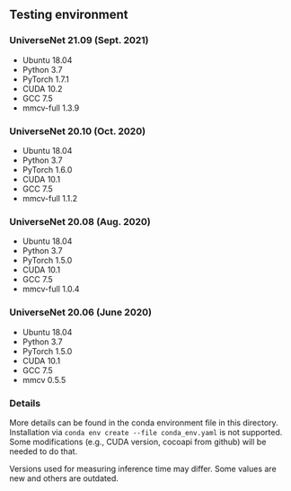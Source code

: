 ## Testing environment

### UniverseNet 21.09 (Sept. 2021)

- Ubuntu 18.04
- Python 3.7
- PyTorch 1.7.1
- CUDA 10.2
- GCC 7.5
- mmcv-full 1.3.9

### UniverseNet 20.10 (Oct. 2020)

- Ubuntu 18.04
- Python 3.7
- PyTorch 1.6.0
- CUDA 10.1
- GCC 7.5
- mmcv-full 1.1.2

### UniverseNet 20.08 (Aug. 2020)

- Ubuntu 18.04
- Python 3.7
- PyTorch 1.5.0
- CUDA 10.1
- GCC 7.5
- mmcv-full 1.0.4

### UniverseNet 20.06 (June 2020)

- Ubuntu 18.04
- Python 3.7
- PyTorch 1.5.0
- CUDA 10.1
- GCC 7.5
- mmcv 0.5.5

### Details

More details can be found in the conda environment file in this directory.
Installation via `conda env create --file conda_env.yaml` is not supported.
Some modifications (e.g., CUDA version, cocoapi from github) will be needed to do that.

Versions used for measuring inference time may differ.
Some values are new and others are outdated.
